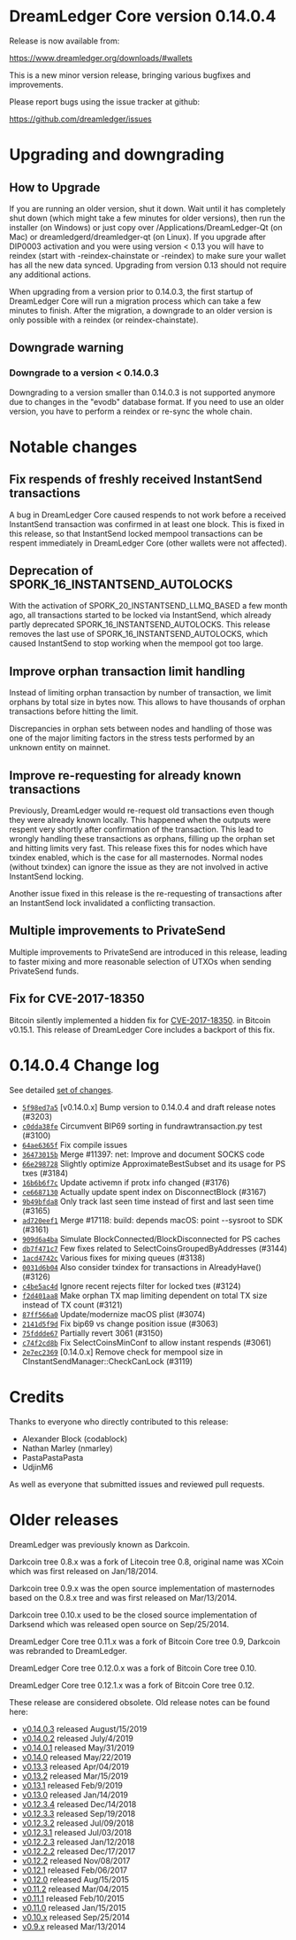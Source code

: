DreamLedger Core version 0.14.0.4
==========================

Release is now available from:

  <https://www.dreamledger.org/downloads/#wallets>

This is a new minor version release, bringing various bugfixes and improvements.

Please report bugs using the issue tracker at github:

  <https://github.com/dreamledger/issues>


Upgrading and downgrading
=========================

How to Upgrade
--------------

If you are running an older version, shut it down. Wait until it has completely
shut down (which might take a few minutes for older versions), then run the
installer (on Windows) or just copy over /Applications/DreamLedger-Qt (on Mac) or
dreamledgerd/dreamledger-qt (on Linux). If you upgrade after DIP0003 activation and you were
using version < 0.13 you will have to reindex (start with -reindex-chainstate
or -reindex) to make sure your wallet has all the new data synced. Upgrading from
version 0.13 should not require any additional actions.

When upgrading from a version prior to 0.14.0.3, the
first startup of DreamLedger Core will run a migration process which can take a few minutes
to finish. After the migration, a downgrade to an older version is only possible with
a reindex (or reindex-chainstate).

Downgrade warning
-----------------

### Downgrade to a version < 0.14.0.3

Downgrading to a version smaller than 0.14.0.3 is not supported anymore due to changes
in the "evodb" database format. If you need to use an older version, you have to perform
a reindex or re-sync the whole chain.

Notable changes
===============

Fix respends of freshly received InstantSend transactions
---------------------------------------------------------

A bug in DreamLedger Core caused respends to not work before a received InstantSend transaction was confirmed in at least
one block. This is fixed in this release, so that InstantSend locked mempool transactions can be
respent immediately in DreamLedger Core (other wallets were not affected).

Deprecation of SPORK_16_INSTANTSEND_AUTOLOCKS
---------------------------------------------

With the activation of SPORK_20_INSTANTSEND_LLMQ_BASED a few month ago, all transactions started to be locked via
InstantSend, which already partly deprecated SPORK_16_INSTANTSEND_AUTOLOCKS. This release removes the last use
of SPORK_16_INSTANTSEND_AUTOLOCKS, which caused InstantSend to stop working when the mempool got too large.

Improve orphan transaction limit handling
-----------------------------------------

Instead of limiting orphan transaction by number of transaction, we limit orphans by total size in bytes
now. This allows to have thousands of orphan transactions before hitting the limit.

Discrepancies in orphan sets between nodes and handling of those was one of the major limiting factors in
the stress tests performed by an unknown entity on mainnet.

Improve re-requesting for already known transactions
----------------------------------------------------

Previously, DreamLedger would re-request old transactions even though they were already known locally. This
happened when the outputs were respent very shortly after confirmation of the transaction. This lead to
wrongly handling these transactions as orphans, filling up the orphan set and hitting limits very fast.
This release fixes this for nodes which have txindex enabled, which is the case for all masternodes. Normal
nodes (without txindex) can ignore the issue as they are not involved in active InstantSend locking.

Another issue fixed in this release is the re-requesting of transactions after an InstantSend lock invalidated
a conflicting transaction.

Multiple improvements to PrivateSend
------------------------------------

Multiple improvements to PrivateSend are introduced in this release, leading to faster mixing and more
reasonable selection of UTXOs when sending PrivateSend funds.

Fix for CVE-2017-18350
----------------------

Bitcoin silently implemented a hidden fix for [CVE-2017-18350](https://lists.linuxfoundation.org/pipermail/bitcoin-dev/2019-November/017453.html).
in Bitcoin v0.15.1. This release of DreamLedger Core includes a backport of this fix.


0.14.0.4 Change log
===================

See detailed [set of changes](https://github.com/dreamledger/compare/v0.14.0.3...dreamledgerpay:v0.14.0.4).

- [`5f98ed7a5`](https://github.com/dreamledger/commit/5f98ed7a5) [v0.14.0.x] Bump version to 0.14.0.4 and draft release notes (#3203)
- [`c0dda38fe`](https://github.com/dreamledger/commit/c0dda38fe) Circumvent BIP69 sorting in fundrawtransaction.py test (#3100)
- [`64ae6365f`](https://github.com/dreamledger/commit/64ae6365f) Fix compile issues
- [`36473015b`](https://github.com/dreamledger/commit/36473015b) Merge #11397: net: Improve and document SOCKS code
- [`66e298728`](https://github.com/dreamledger/commit/66e298728) Slightly optimize ApproximateBestSubset and its usage for PS txes (#3184)
- [`16b6b6f7c`](https://github.com/dreamledger/commit/16b6b6f7c) Update activemn if protx info changed (#3176)
- [`ce6687130`](https://github.com/dreamledger/commit/ce6687130) Actually update spent index on DisconnectBlock (#3167)
- [`9b49bfda8`](https://github.com/dreamledger/commit/9b49bfda8) Only track last seen time instead of first and last seen time (#3165)
- [`ad720eef1`](https://github.com/dreamledger/commit/ad720eef1) Merge #17118: build: depends macOS: point --sysroot to SDK (#3161)
- [`909d6a4ba`](https://github.com/dreamledger/commit/909d6a4ba) Simulate BlockConnected/BlockDisconnected for PS caches
- [`db7f471c7`](https://github.com/dreamledger/commit/db7f471c7) Few fixes related to SelectCoinsGroupedByAddresses (#3144)
- [`1acd4742c`](https://github.com/dreamledger/commit/1acd4742c) Various fixes for mixing queues (#3138)
- [`0031d6b04`](https://github.com/dreamledger/commit/0031d6b04) Also consider txindex for transactions in AlreadyHave() (#3126)
- [`c4be5ac4d`](https://github.com/dreamledger/commit/c4be5ac4d) Ignore recent rejects filter for locked txes (#3124)
- [`f2d401aa8`](https://github.com/dreamledger/commit/f2d401aa8) Make orphan TX map limiting dependent on total TX size instead of TX count (#3121)
- [`87ff566a0`](https://github.com/dreamledger/commit/87ff566a0) Update/modernize macOS plist (#3074)
- [`2141d5f9d`](https://github.com/dreamledger/commit/2141d5f9d) Fix bip69 vs change position issue (#3063)
- [`75fddde67`](https://github.com/dreamledger/commit/75fddde67) Partially revert 3061 (#3150)
- [`c74f2cd8b`](https://github.com/dreamledger/commit/c74f2cd8b) Fix SelectCoinsMinConf to allow instant respends (#3061)
- [`2e7ec2369`](https://github.com/dreamledger/commit/2e7ec2369) [0.14.0.x] Remove check for mempool size in CInstantSendManager::CheckCanLock (#3119)

Credits
=======

Thanks to everyone who directly contributed to this release:

- Alexander Block (codablock)
- Nathan Marley (nmarley)
- PastaPastaPasta
- UdjinM6

As well as everyone that submitted issues and reviewed pull requests.

Older releases
==============

DreamLedger was previously known as Darkcoin.

Darkcoin tree 0.8.x was a fork of Litecoin tree 0.8, original name was XCoin
which was first released on Jan/18/2014.

Darkcoin tree 0.9.x was the open source implementation of masternodes based on
the 0.8.x tree and was first released on Mar/13/2014.

Darkcoin tree 0.10.x used to be the closed source implementation of Darksend
which was released open source on Sep/25/2014.

DreamLedger Core tree 0.11.x was a fork of Bitcoin Core tree 0.9,
Darkcoin was rebranded to DreamLedger.

DreamLedger Core tree 0.12.0.x was a fork of Bitcoin Core tree 0.10.

DreamLedger Core tree 0.12.1.x was a fork of Bitcoin Core tree 0.12.

These release are considered obsolete. Old release notes can be found here:

- [v0.14.0.3](https://github.com/dreamledger/blob/master/doc/release-notes/dreamledger/release-notes-0.14.0.3.md) released August/15/2019
- [v0.14.0.2](https://github.com/dreamledger/blob/master/doc/release-notes/dreamledger/release-notes-0.14.0.2.md) released July/4/2019
- [v0.14.0.1](https://github.com/dreamledger/blob/master/doc/release-notes/dreamledger/release-notes-0.14.0.1.md) released May/31/2019
- [v0.14.0](https://github.com/dreamledger/blob/master/doc/release-notes/dreamledger/release-notes-0.14.0.md) released May/22/2019
- [v0.13.3](https://github.com/dreamledger/blob/master/doc/release-notes/dreamledger/release-notes-0.13.3.md) released Apr/04/2019
- [v0.13.2](https://github.com/dreamledger/blob/master/doc/release-notes/dreamledger/release-notes-0.13.2.md) released Mar/15/2019
- [v0.13.1](https://github.com/dreamledger/blob/master/doc/release-notes/dreamledger/release-notes-0.13.1.md) released Feb/9/2019
- [v0.13.0](https://github.com/dreamledger/blob/master/doc/release-notes/dreamledger/release-notes-0.13.0.md) released Jan/14/2019
- [v0.12.3.4](https://github.com/dreamledger/blob/master/doc/release-notes/dreamledger/release-notes-0.12.3.4.md) released Dec/14/2018
- [v0.12.3.3](https://github.com/dreamledger/blob/master/doc/release-notes/dreamledger/release-notes-0.12.3.3.md) released Sep/19/2018
- [v0.12.3.2](https://github.com/dreamledger/blob/master/doc/release-notes/dreamledger/release-notes-0.12.3.2.md) released Jul/09/2018
- [v0.12.3.1](https://github.com/dreamledger/blob/master/doc/release-notes/dreamledger/release-notes-0.12.3.1.md) released Jul/03/2018
- [v0.12.2.3](https://github.com/dreamledger/blob/master/doc/release-notes/dreamledger/release-notes-0.12.2.3.md) released Jan/12/2018
- [v0.12.2.2](https://github.com/dreamledger/blob/master/doc/release-notes/dreamledger/release-notes-0.12.2.2.md) released Dec/17/2017
- [v0.12.2](https://github.com/dreamledger/blob/master/doc/release-notes/dreamledger/release-notes-0.12.2.md) released Nov/08/2017
- [v0.12.1](https://github.com/dreamledger/blob/master/doc/release-notes/dreamledger/release-notes-0.12.1.md) released Feb/06/2017
- [v0.12.0](https://github.com/dreamledger/blob/master/doc/release-notes/dreamledger/release-notes-0.12.0.md) released Aug/15/2015
- [v0.11.2](https://github.com/dreamledger/blob/master/doc/release-notes/dreamledger/release-notes-0.11.2.md) released Mar/04/2015
- [v0.11.1](https://github.com/dreamledger/blob/master/doc/release-notes/dreamledger/release-notes-0.11.1.md) released Feb/10/2015
- [v0.11.0](https://github.com/dreamledger/blob/master/doc/release-notes/dreamledger/release-notes-0.11.0.md) released Jan/15/2015
- [v0.10.x](https://github.com/dreamledger/blob/master/doc/release-notes/dreamledger/release-notes-0.10.0.md) released Sep/25/2014
- [v0.9.x](https://github.com/dreamledger/blob/master/doc/release-notes/dreamledger/release-notes-0.9.0.md) released Mar/13/2014

